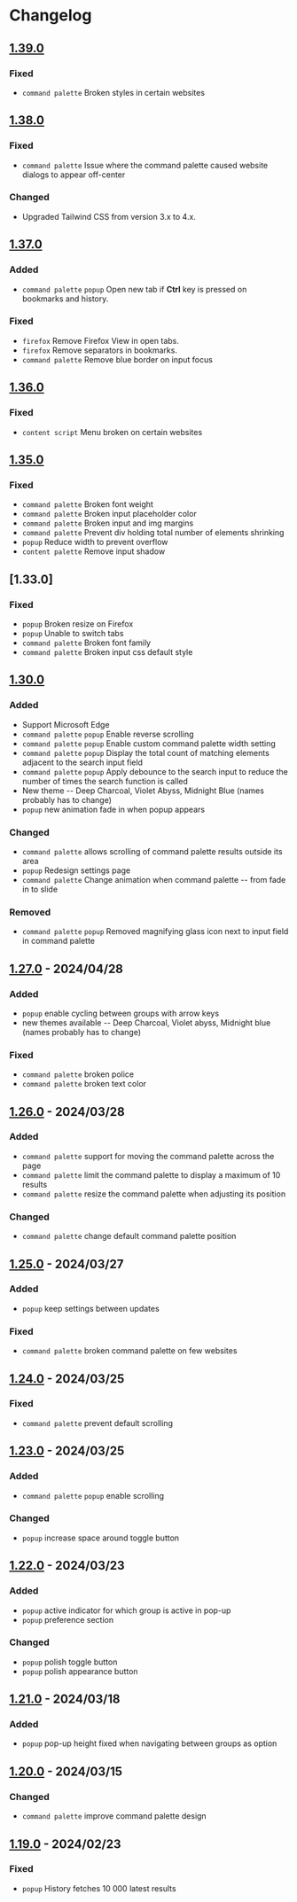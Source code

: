 # Changelog

## [1.39.0]

### Fixed

- `command palette` Broken styles in certain websites

## [1.38.0]

### Fixed

- `command palette` Issue where the command palette caused website dialogs to appear off-center

### Changed

- Upgraded Tailwind CSS from version 3.x to 4.x.

## [1.37.0]

### Added

- `command palette` `popup` Open new tab if **Ctrl** key is pressed on bookmarks and history.

### Fixed

- `firefox` Remove Firefox View in open tabs.
- `firefox` Remove separators in bookmarks.
- `command palette` Remove blue border on input focus

## [1.36.0]

### Fixed

- `content script` Menu broken on certain websites

## [1.35.0]

### Fixed

- `command palette` Broken font weight
- `command palette` Broken input placeholder color
- `command palette` Broken input and img margins
- `command palette` Prevent div holding total number of elements shrinking
- `popup` Reduce width to prevent overflow
- `content palette` Remove input shadow

## [1.33.0]

### Fixed

- `popup` Broken resize on Firefox
- `popup` Unable to switch tabs
- `command palette` Broken font family
- `command palette` Broken input css default style

## [1.30.0]

### Added

- Support Microsoft Edge
- `command palette` `popup` Enable reverse scrolling
- `command palette` `popup` Enable custom command palette width setting
- `command palette` `popup` Display the total count of matching elements adjacent to the search input field
- `command palette` `popup` Apply debounce to the search input to reduce the number of times the search function is called
- New theme -- Deep Charcoal, Violet Abyss, Midnight Blue (names probably has to change)
- `popup` new animation fade in when popup appears

### Changed

- `command palette` allows scrolling of command palette results outside its area
- `popup` Redesign settings page
- `command palette` Change animation when command palette -- from fade in to slide

### Removed

- `command palette` `popup` Removed magnifying glass icon next to input field in command palette

## [1.27.0] - 2024/04/28

### Added

- `popup` enable cycling between groups with arrow keys
- new themes available -- Deep Charcoal, Violet abyss, Midnight blue (names probably has to change)

### Fixed

- `command palette` broken police
- `command palette` broken text color

## [1.26.0] - 2024/03/28

### Added

- `command palette` support for moving the command palette across the page
- `command palette` limit the command palette to display a maximum of 10 results
- `command palette` resize the command palette when adjusting its position

### Changed

- `command palette` change default command palette position

## [1.25.0] - 2024/03/27

### Added

- `popup` keep settings between updates

### Fixed

- `command palette` broken command palette on few websites

## [1.24.0] - 2024/03/25

### Fixed

- `command palette` prevent default scrolling

## [1.23.0] - 2024/03/25

### Added

- `command palette` `popup` enable scrolling

### Changed

- `popup` increase space around toggle button

## [1.22.0] - 2024/03/23

### Added

- `popup` active indicator for which group is active in pop-up
- `popup` preference section

### Changed

- `popup` polish toggle button
- `popup` polish appearance button

## [1.21.0] - 2024/03/18

### Added

- `popup` pop-up height fixed when navigating between groups as option

## [1.20.0] - 2024/03/15

### Changed

- `command palette` improve command palette design

## [1.19.0] - 2024/02/23

### Fixed

- `popup` History fetches 10 000 latest results

[1.39.0]: https://github.com/byhelyo/taby/compare/1.38.0...1.39.0
[1.38.0]: https://github.com/byhelyo/taby/compare/1.37.0...1.38.0
[1.37.0]: https://github.com/byhelyo/taby/compare/1.36.0...1.37.0
[1.36.0]: https://github.com/ByHelyo/taby/compare/1.35.0...1.36.0
[1.35.0]: https://github.com/ByHelyo/taby/compare/1.30.0...1.35.0
[1.30.0]: https://github.com/ByHelyo/taby/compare/1.27.0...1.30.0
[1.28.0]: https://github.com/ByHelyo/taby/compare/1.27.0...1.28.0
[1.27.0]: https://github.com/ByHelyo/taby/compare/1.26.0...1.27.0
[1.26.0]: https://github.com/ByHelyo/taby/compare/1.25.0...1.26.0
[1.25.0]: https://github.com/ByHelyo/taby/compare/1.24.0...1.25.0
[1.24.0]: https://github.com/ByHelyo/taby/compare/1.23.0...1.24.0
[1.23.0]: https://github.com/ByHelyo/taby/compare/1.22.0...1.23.0
[1.22.0]: https://github.com/ByHelyo/taby/compare/1.21.0...1.22.0
[1.21.0]: https://github.com/ByHelyo/taby/compare/1.20.0...1.21.0
[1.20.0]: https://github.com/ByHelyo/taby/compare/1.19.0...1.20.0
[1.19.0]: https://github.com/ByHelyo/taby/compare/1.18.0...1.19.0
